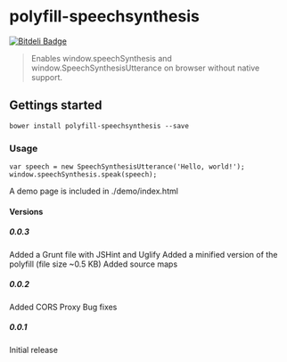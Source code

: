 # polyfill-speechsynthesis

[![Bitdeli Badge](https://d2weczhvl823v0.cloudfront.net/MikaelSoderstrom/polyfill-speechsynthesis/trend.png)](https://bitdeli.com/free "Bitdeli Badge")

> Enables window.speechSynthesis and window.SpeechSynthesisUtterance on browser without native support.

## Gettings started
```shell
bower install polyfill-speechsynthesis --save
```

### Usage

    var speech = new SpeechSynthesisUtterance('Hello, world!');
    window.speechSynthesis.speak(speech);
    
A demo page is included in ./demo/index.html


#### Versions

##### 0.0.3
Added a Grunt file with JSHint and Uglify
Added a minified version of the polyfill (file size ~0.5 KB)
Added source maps

##### 0.0.2
Added CORS Proxy
Bug fixes

##### 0.0.1
Initial release